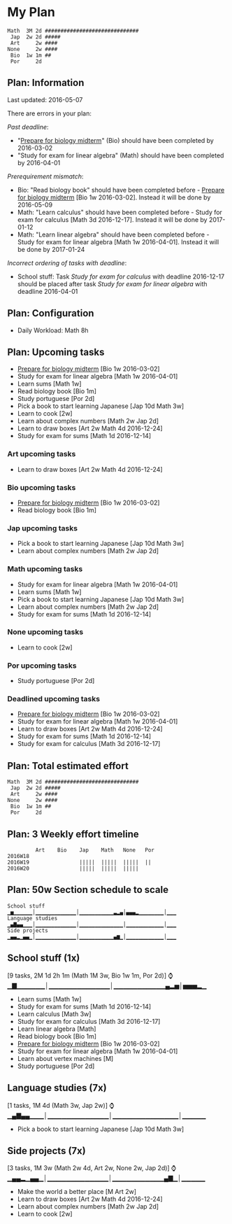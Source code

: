 # My Plan

```
Math  3M 2d ##############################
 Jap  2w 2d #####
 Art     2w ####
None     2w ####
 Bio  1w 1m ##
 Por     2d 
```

## Plan: Information

Last updated: 2016-05-07

There are errors in your plan:

*Past deadline*:
- "[Prepare for biology midterm](https://trello.com/c/oaf76ars/23-prepare-for-biology-midterm)" (Bio) should have been completed by 2016-03-02
- "Study for exam for linear algebra" (Math) should have been completed by 2016-04-01

*Prerequirement mismatch*:
- Bio: "Read biology book" should have been completed before - [Prepare for biology midterm](https://trello.com/c/oaf76ars/23-prepare-for-biology-midterm) [Bio 1w 2016-03-02]. Instead it will be done by 2016-05-09
- Math: "Learn calculus" should have been completed before - Study for exam for calculus [Math 3d 2016-12-17]. Instead it will be done by 2017-01-12
- Math: "Learn linear algebra" should have been completed before - Study for exam for linear algebra [Math 1w 2016-04-01]. Instead it will be done by 2017-01-24

*Incorrect ordering of tasks with deadline*:
- School stuff: Task *Study for exam for calculus* with deadline 2016-12-17 should be placed after task *Study for exam for linear algebra* with deadline 2016-04-01 

## Plan: Configuration

- Daily Workload: Math 8h

## Plan: Upcoming tasks

- [Prepare for biology midterm](https://trello.com/c/oaf76ars/23-prepare-for-biology-midterm) [Bio 1w 2016-03-02]
- Study for exam for linear algebra [Math 1w 2016-04-01]
- Learn sums [Math 1w]
- Read biology book [Bio 1m]
- Study portuguese [Por 2d]
- Pick a book to start learning Japanese [Jap 10d Math 3w]
- Learn to cook [2w]
- Learn about complex numbers [Math 2w Jap 2d]
- Learn to draw boxes [Art 2w Math 4d 2016-12-24]
- Study for exam for sums [Math 1d 2016-12-14]

### Art upcoming tasks

- Learn to draw boxes [Art 2w Math 4d 2016-12-24]

### Bio upcoming tasks

- [Prepare for biology midterm](https://trello.com/c/oaf76ars/23-prepare-for-biology-midterm) [Bio 1w 2016-03-02]
- Read biology book [Bio 1m]

### Jap upcoming tasks

- Pick a book to start learning Japanese [Jap 10d Math 3w]
- Learn about complex numbers [Math 2w Jap 2d]

### Math upcoming tasks

- Study for exam for linear algebra [Math 1w 2016-04-01]
- Learn sums [Math 1w]
- Pick a book to start learning Japanese [Jap 10d Math 3w]
- Learn about complex numbers [Math 2w Jap 2d]
- Study for exam for sums [Math 1d 2016-12-14]

### None upcoming tasks

- Learn to cook [2w]

### Por upcoming tasks

- Study portuguese [Por 2d]

### Deadlined upcoming tasks

- [Prepare for biology midterm](https://trello.com/c/oaf76ars/23-prepare-for-biology-midterm) [Bio 1w 2016-03-02]
- Study for exam for linear algebra [Math 1w 2016-04-01]
- Learn to draw boxes [Art 2w Math 4d 2016-12-24]
- Study for exam for sums [Math 1d 2016-12-14]
- Study for exam for calculus [Math 3d 2016-12-17]

## Plan: Total estimated effort

```
Math  3M 2d ##############################
 Jap  2w 2d #####
 Art     2w ####
None     2w ####
 Bio  1w 1m ##
 Por     2d 
```

## Plan: 3 Weekly effort timeline

```
         Art    Bio    Jap    Math   None   Por    
2016W18                                            
2016W19                |||||  |||||  |||||  ||     
2016W20                |||||  |||||  |||||         
```

## Plan: 50w Section schedule to scale

```
School stuff          ▁▅▁▁▁▁▁▁│▁▁▁▁▁▁▁▁▁▁▁▁▁│▁▁▁▁▁▁▁▁▁▁▁▃▂▄│▄▄▄▂▁▁▁▁▁▁▁▁│▁▁▁
Language studies      ▁▄▇▄▄▁▁▁│▁▁▁▁▁▁▁▁▁▁▁▁▁│▁▁▁▁▁▁▁▁▁▁▁▁▁▁│▁▁▁▁▁▁▁▁▁▁▁▁│▁▁▁
Side projects         ▁▄▄▂▁▄▄▁│▁▁▁▁▁▁▁▁▁▁▁▁▁│▁▁▁▁▁▁▁▁▁▁▁▄▆▁│▁▁▁▁▁▁▁▁▁▁▁▁│▁▁▁
```

## School stuff (1x)
[9 tasks, 2M 1d 2h 1m (Math 1M 3w, Bio 1w 1m, Por 2d)]
⌚▁▇▁▁▁▁▁▁│▁▁▁▁▁▁▁▁▁▁▁▁▁│▁▁▁▁▁▁▁▁▁▁▁▄▂▅│▅▅▅▂▁

- Learn sums [Math 1w]
- Study for exam for sums [Math 1d 2016-12-14]
- Learn calculus [Math 3w]
- Study for exam for calculus [Math 3d 2016-12-17]
- Learn linear algebra [Math]
- Read biology book [Bio 1m]
- [Prepare for biology midterm](https://trello.com/c/oaf76ars/23-prepare-for-biology-midterm) [Bio 1w 2016-03-02]
- Study for exam for linear algebra [Math 1w 2016-04-01]
- Learn about vertex machines [M]
- Study portuguese [Por 2d]

## Language studies (7x)
[1 tasks, 1M 4d (Math 3w, Jap 2w)]
⌚▁▄▇▄▄▁▁▁│▁▁▁▁▁▁▁▁▁▁▁▁▁│▁▁▁▁▁▁▁▁▁▁▁▁▁▁│▁▁▁▁▁

- Pick a book to start learning Japanese [Jap 10d Math 3w]

## Side projects (7x)
[3 tasks, 1M 3w (Math 2w 4d, Art 2w, None 2w, Jap 2d)]
⌚▁▄▄▂▁▄▄▁│▁▁▁▁▁▁▁▁▁▁▁▁▁│▁▁▁▁▁▁▁▁▁▁▁▄▇▁│▁▁▁▁▁

- Make the world a better place [M Art 2w]
- Learn to draw boxes [Art 2w Math 4d 2016-12-24]
- Learn about complex numbers [Math 2w Jap 2d]
- Learn to cook [2w]
